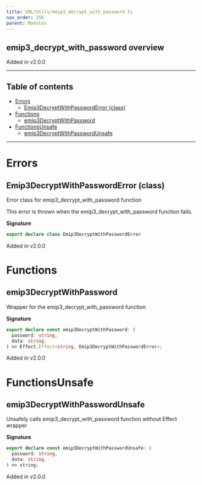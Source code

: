 ```yaml
---
title: CML/Utils/emip3_decrypt_with_password.ts
nav_order: 256
parent: Modules
---
```


## emip3_decrypt_with_password overview

Added in v2.0.0

---

<h2 class="text-delta">Table of contents</h2>

- [Errors](#errors)
  - [Emip3DecryptWithPasswordError (class)](#emip3decryptwithpassworderror-class)
- [Functions](#functions)
  - [emip3DecryptWithPassword](#emip3decryptwithpassword)
- [FunctionsUnsafe](#functionsunsafe)
  - [emip3DecryptWithPasswordUnsafe](#emip3decryptwithpasswordunsafe)

---

# Errors

## Emip3DecryptWithPasswordError (class)

Error class for emip3_decrypt_with_password function

This error is thrown when the emip3_decrypt_with_password function fails.

**Signature**

```ts
export declare class Emip3DecryptWithPasswordError
```

Added in v2.0.0

# Functions

## emip3DecryptWithPassword

Wrapper for the emip3_decrypt_with_password function

**Signature**

```ts
export declare const emip3DecryptWithPassword: (
  password: string,
  data: string,
) => Effect.Effect<string, Emip3DecryptWithPasswordError>;
```

Added in v2.0.0

# FunctionsUnsafe

## emip3DecryptWithPasswordUnsafe

Unsafely calls emip3_decrypt_with_password function without Effect wrapper

**Signature**

```ts
export declare const emip3DecryptWithPasswordUnsafe: (
  password: string,
  data: string,
) => string;
```

Added in v2.0.0

